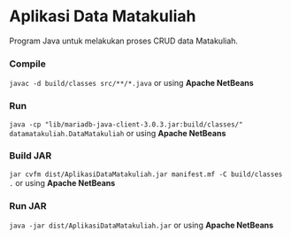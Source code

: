 # Aplikasi Data Matakuliah
Program Java untuk melakukan proses CRUD data Matakuliah.

### Compile
`javac -d build/classes src/**/*.java`
or using **Apache NetBeans**

### Run
`java -cp "lib/mariadb-java-client-3.0.3.jar:build/classes/" datamatakuliah.DataMatakuliah`
or using **Apache NetBeans**

### Build JAR
`jar cvfm dist/AplikasiDataMatakuliah.jar manifest.mf -C build/classes .`
or using **Apache NetBeans**

### Run JAR
`java -jar dist/AplikasiDataMatakuliah.jar`
or using **Apache NetBeans**

